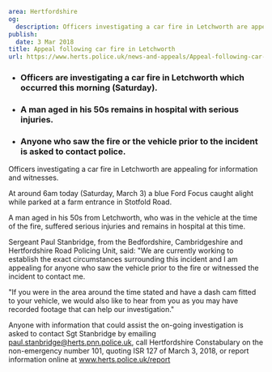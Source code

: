 ```yaml
area: Hertfordshire
og:
  description: Officers investigating a car fire in Letchworth are appealing for information and witnesses.
publish:
  date: 3 Mar 2018
title: Appeal following car fire in Letchworth
url: https://www.herts.police.uk/news-and-appeals/Appeal-following-car-fire-in-Letchworth-1730
```

* ### Officers are investigating a car fire in Letchworth which occurred this morning (Saturday).

 * ### A man aged in his 50s remains in hospital with serious injuries.

 * ### Anyone who saw the fire or the vehicle prior to the incident is asked to contact police.

Officers investigating a car fire in Letchworth are appealing for information and witnesses.

At around 6am today (Saturday, March 3) a blue Ford Focus caught alight while parked at a farm entrance in Stotfold Road.

A man aged in his 50s from Letchworth, who was in the vehicle at the time of the fire, suffered serious injuries and remains in hospital at this time.

Sergeant Paul Stanbridge, from the Bedfordshire, Cambridgeshire and Hertfordshire Road Policing Unit, said: "We are currently working to establish the exact circumstances surrounding this incident and I am appealing for anyone who saw the vehicle prior to the fire or witnessed the incident to contact me.

"If you were in the area around the time stated and have a dash cam fitted to your vehicle, we would also like to hear from you as you may have recorded footage that can help our investigation."

Anyone with information that could assist the on-going investigation is asked to contact Sgt Stanbridge by emailing paul.stanbridge@herts.pnn.police.uk, call Hertfordshire Constabulary on the non-emergency number 101, quoting ISR 127 of March 3, 2018, or report information online at www.herts.police.uk/report
